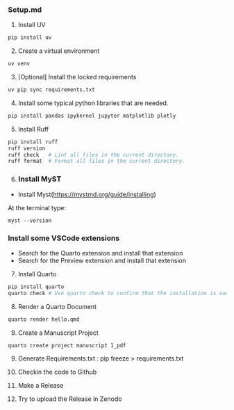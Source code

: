 ### Setup.md

1. Install UV
```bash
pip install uv
```
2. Create a virtual environment
```bash
uv venv
```
3. [Optional] Install the locked requirements
 ```bash
uv pip sync requirements.txt
```      
4. Install some typical python libraries that are needed.
 ```bash
 pip install pandas ipykernel jupyter matplotlib plotly
```
5. Install Ruff
```bash
pip install ruff
ruff version
ruff check   # Lint all files in the current directory.
ruff format  # Format all files in the current directory.
```
6. ### Install MyST
* Install Myst(https://mystmd.org/guide/installing)

At the terminal type:  
```pip install mystmd
myst --version
``` 

### Install some VSCode extensions
* Search for the Quarto extension and install that extension
* Search for the Preview extension and install that extension
  
7. Install Quarto
```bash
pip install quarto
quarto check # Use quarto check to confirm that the installation is successful
```
8.  Render a Quarto Document     
```bash
quarto render hello.qmd
```
9. Create a Manuscript Project
```bash
quarto create project manuscript 1_pdf
```
9. Generate Requirements.txt : pip freeze > requirements.txt

10. Checkin the code to Github
11. Make a Release
12. Try to upload the Release in Zenodo

